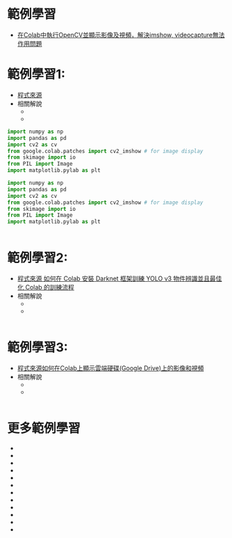 # 範例學習
- [在Colab中執行OpenCV並顯示影像及視頻，解決imshow, videocapture無法作用問題](https://github.com/OmniXRI/Colab_OpenCV_Display)
# 範例學習1:
- [程式來源](https://colab.research.google.com/github/xn2333/OpenCV/blob/master/Image_Process)
- 相關解說
  - []()
  - []()
```python
import numpy as np
import pandas as pd
import cv2 as cv 
from google.colab.patches import cv2_imshow # for image display
from skimage import io
from PIL import Image 
import matplotlib.pylab as plt
```


```python
import numpy as np
import pandas as pd
import cv2 as cv 
from google.colab.patches import cv2_imshow # for image display
from skimage import io
from PIL import Image 
import matplotlib.pylab as plt
```
```python

```

# 範例學習2:
- [程式來源 如何在 Colab 安裝 Darknet 框架訓練 YOLO v3 物件辨識並且最佳化 Colab 的訓練流程](https://hi-upchen.medium.com/%E5%A6%82%E4%BD%95%E5%9C%A8-colab-%E5%AE%89%E8%A3%9D-darknet-%E6%A1%86%E6%9E%B6%E8%A8%93%E7%B7%B4-yolo-v3-%E7%89%A9%E4%BB%B6%E8%BE%A8%E8%AD%98%E4%B8%A6%E4%B8%94%E6%9C%80%E4%BD%B3%E5%8C%96-colab-%E7%9A%84%E8%A8%93%E7%B7%B4%E6%B5%81%E7%A8%8B-e5ded7bbab00)
- 相關解說
  - []()
  - []()
```python

```
# 範例學習3:
- [程式來源如何在Colab上顯示雲端硬碟(Google Drive)上的影像和視頻]()
- 相關解說
  - []()
  - []()
```python

```
# 更多範例學習
- []()
- []()
- []()
- []()
- []()
- []()
- []()
- []()
- []()
- []()
- []()
- []()
